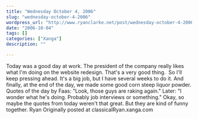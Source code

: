 ```yaml
---
title: "Wednesday October 4, 2006"
slug: "wednesday-october-4-2006"
wordpress_url: "http://www.ryanclarke.net/post/wednesday-october-4-2006/"
date: "2006-10-04"
tags: []
categories: ["Xanga"]
description: ""

---
```


Today was a good day at work. The president of the company really likes what I'm doing on the website redesign. That's a very good thing.  So I'll keep pressing ahead. It's a big job, but I have several weeks to do it. And finally, at the end of the day, we made some good corn steep liquor powder.
Quotes of the day by Faas:
"Look, those guys are raking again."
Later: "I wonder what he's doing. Probably job interviews or something."
Okay, so maybe the quotes from today weren't that great. But they are kind of funny together.
Ryan
Originally posted at classicalRyan.xanga.com
